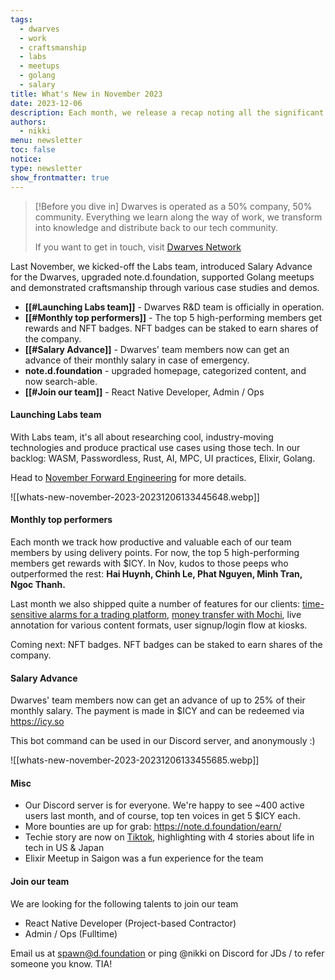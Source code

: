 ```yaml
---
tags:
  - dwarves
  - work
  - craftsmanship
  - labs
  - meetups
  - golang
  - salary
title: What's New in November 2023
date: 2023-12-06
description: Each month, we release a recap noting all the significant changes with our company and our team. November is our month for meetups and outstanding craftsmanship.
authors:
  - nikki
menu: newsletter
toc: false
notice: 
type: newsletter
show_frontmatter: true
---
```

> [!Before you dive in]
> Dwarves is operated as a 50% company, 50% community. Everything we learn along the way of work, we transform into knowledge and distribute back to our tech community.
> 
> If you want to get in touch, visit [Dwarves Network](http://discord.gg/dwarvesv)


Last November, we kicked-off the Labs team, introduced Salary Advance for the Dwarves, upgraded note.d.foundation, supported Golang meetups and demonstrated craftsmanship through various case studies and demos.

- **[[#Launching Labs team]]** - Dwarves R&D team is officially in operation.
- **[[#Monthly top performers]]** - The top 5 high-performing members get rewards and NFT badges. NFT badges can be staked to earn shares of the company.
- **[[#Salary Advance]]** - Dwarves' team members now can get an advance of their monthly salary in case of emergency.
- **note.d.foundation** - upgraded homepage, categorized content, and now search-able.
- **[[#Join our team]]** - React Native Developer, Admin / Ops


#### Launching Labs team

With Labs team, it's all about researching cool, industry-moving technologies and produce practical use cases using those tech. In our backlog: WASM, Passwordless, Rust, AI, MPC, UI practices, Elixir, Golang.

Head to [November Forward Engineering](https://note.d.foundation/memo/forward-engineering-november-2023/) for more details.

![[whats-new-november-2023-20231206133445648.webp]]

#### Monthly top performers

Each month we track how productive and valuable each of our team members by using delivery points. For now, the top 5 high-performing members get rewards with $ICY. In Nov, kudos to those peeps who outperformed the rest: **Hai Huynh, Chinh Le, Phat Nguyen, Minh Tran, Ngoc Thanh.**

Last month we also shipped quite a number of features for our clients:  [time-sensitive alarms for a trading platform](http://hedge.foundation), [money transfer with Mochi](http://mochi.gg), live annotation for various content formats, user signup/login flow at kiosks.

Coming next: NFT badges. NFT badges can be staked to earn shares of the company.

#### Salary Advance
Dwarves' team members now can get an advance of up to 25% of their monthly salary. The payment is made in $ICY and can be redeemed via https://icy.so

This bot command can be used in our Discord server, and anonymously :)

![[whats-new-november-2023-20231206133455685.webp]]

#### Misc
- Our Discord server is for everyone. We're happy to see ~400 active users last month, and of course, top ten voices in get 5 $ICY each.
- More bounties are up for grab: https://note.d.foundation/earn/
- Techie story are now on [Tiktok](https://www.tiktok.com/@techiestory.net), highlighting with 4 stories about life in tech in US & Japan
- Elixir Meetup in Saigon was a fun experience for the team

#### Join our team
We are looking for the following talents to join our team
- React Native Developer (Project-based Contractor)
- Admin / Ops (Fulltime)

Email us at spawn@d.foundation or ping @nikki on Discord for JDs / to refer someone you know. TIA!
